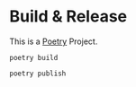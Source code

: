 # Build & Release

This is a [Poetry](https://python-poetry.org/) Project.

```
poetry build
```

```
poetry publish
```